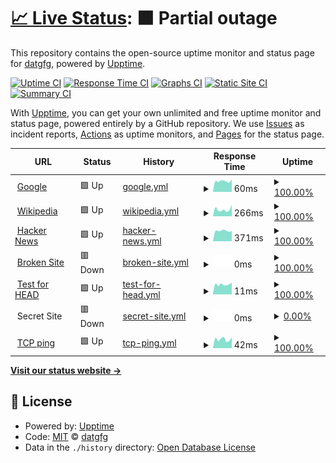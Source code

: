 # [📈 Live Status](https://datgfg.github.io/uptime): <!--live status--> **🟧 Partial outage**

This repository contains the open-source uptime monitor and status page for [datgfg](https://datgfg.github.io/uptime), powered by [Upptime](https://github.com/upptime/upptime).

[![Uptime CI](https://github.com/datgfg/uptime/workflows/Uptime%20CI/badge.svg)](https://github.com/datgfg/uptime/actions?query=workflow%3A%22Uptime+CI%22)
[![Response Time CI](https://github.com/datgfg/uptime/workflows/Response%20Time%20CI/badge.svg)](https://github.com/datgfg/uptime/actions?query=workflow%3A%22Response+Time+CI%22)
[![Graphs CI](https://github.com/datgfg/uptime/workflows/Graphs%20CI/badge.svg)](https://github.com/datgfg/uptime/actions?query=workflow%3A%22Graphs+CI%22)
[![Static Site CI](https://github.com/datgfg/uptime/workflows/Static%20Site%20CI/badge.svg)](https://github.com/datgfg/uptime/actions?query=workflow%3A%22Static+Site+CI%22)
[![Summary CI](https://github.com/datgfg/uptime/workflows/Summary%20CI/badge.svg)](https://github.com/datgfg/uptime/actions?query=workflow%3A%22Summary+CI%22)

With [Upptime](https://upptime.js.org), you can get your own unlimited and free uptime monitor and status page, powered entirely by a GitHub repository. We use [Issues](https://github.com/datgfg/uptime/issues) as incident reports, [Actions](https://github.com/datgfg/uptime/actions) as uptime monitors, and [Pages](https://datgfg.github.io/uptime) for the status page.

<!--start: status pages-->
<!-- This summary is generated by Upptime (https://github.com/upptime/upptime) -->
<!-- Do not edit this manually, your changes will be overwritten -->
<!-- prettier-ignore -->
| URL | Status | History | Response Time | Uptime |
| --- | ------ | ------- | ------------- | ------ |
| <img alt="" src="https://favicons.githubusercontent.com/www.google.com" height="13"> [Google](https://www.google.com) | 🟩 Up | [google.yml](https://github.com/datgfg/uptime/commits/HEAD/history/google.yml) | <details><summary><img alt="Response time graph" src="./graphs/google/response-time-week.png" height="20"> 60ms</summary><br><a href="https://datgfg.github.io/uptime/history/google"><img alt="Response time 81" src="https://img.shields.io/endpoint?url=https%3A%2F%2Fraw.githubusercontent.com%2Fdatgfg%2Fuptime%2FHEAD%2Fapi%2Fgoogle%2Fresponse-time.json"></a><br><a href="https://datgfg.github.io/uptime/history/google"><img alt="24-hour response time 68" src="https://img.shields.io/endpoint?url=https%3A%2F%2Fraw.githubusercontent.com%2Fdatgfg%2Fuptime%2FHEAD%2Fapi%2Fgoogle%2Fresponse-time-day.json"></a><br><a href="https://datgfg.github.io/uptime/history/google"><img alt="7-day response time 60" src="https://img.shields.io/endpoint?url=https%3A%2F%2Fraw.githubusercontent.com%2Fdatgfg%2Fuptime%2FHEAD%2Fapi%2Fgoogle%2Fresponse-time-week.json"></a><br><a href="https://datgfg.github.io/uptime/history/google"><img alt="30-day response time 65" src="https://img.shields.io/endpoint?url=https%3A%2F%2Fraw.githubusercontent.com%2Fdatgfg%2Fuptime%2FHEAD%2Fapi%2Fgoogle%2Fresponse-time-month.json"></a><br><a href="https://datgfg.github.io/uptime/history/google"><img alt="1-year response time 81" src="https://img.shields.io/endpoint?url=https%3A%2F%2Fraw.githubusercontent.com%2Fdatgfg%2Fuptime%2FHEAD%2Fapi%2Fgoogle%2Fresponse-time-year.json"></a></details> | <details><summary><a href="https://datgfg.github.io/uptime/history/google">100.00%</a></summary><a href="https://datgfg.github.io/uptime/history/google"><img alt="All-time uptime 100.00%" src="https://img.shields.io/endpoint?url=https%3A%2F%2Fraw.githubusercontent.com%2Fdatgfg%2Fuptime%2FHEAD%2Fapi%2Fgoogle%2Fuptime.json"></a><br><a href="https://datgfg.github.io/uptime/history/google"><img alt="24-hour uptime 100.00%" src="https://img.shields.io/endpoint?url=https%3A%2F%2Fraw.githubusercontent.com%2Fdatgfg%2Fuptime%2FHEAD%2Fapi%2Fgoogle%2Fuptime-day.json"></a><br><a href="https://datgfg.github.io/uptime/history/google"><img alt="7-day uptime 100.00%" src="https://img.shields.io/endpoint?url=https%3A%2F%2Fraw.githubusercontent.com%2Fdatgfg%2Fuptime%2FHEAD%2Fapi%2Fgoogle%2Fuptime-week.json"></a><br><a href="https://datgfg.github.io/uptime/history/google"><img alt="30-day uptime 100.00%" src="https://img.shields.io/endpoint?url=https%3A%2F%2Fraw.githubusercontent.com%2Fdatgfg%2Fuptime%2FHEAD%2Fapi%2Fgoogle%2Fuptime-month.json"></a><br><a href="https://datgfg.github.io/uptime/history/google"><img alt="1-year uptime 100.00%" src="https://img.shields.io/endpoint?url=https%3A%2F%2Fraw.githubusercontent.com%2Fdatgfg%2Fuptime%2FHEAD%2Fapi%2Fgoogle%2Fuptime-year.json"></a></details>
| <img alt="" src="https://favicons.githubusercontent.com/en.wikipedia.org" height="13"> [Wikipedia](https://en.wikipedia.org) | 🟩 Up | [wikipedia.yml](https://github.com/datgfg/uptime/commits/HEAD/history/wikipedia.yml) | <details><summary><img alt="Response time graph" src="./graphs/wikipedia/response-time-week.png" height="20"> 266ms</summary><br><a href="https://datgfg.github.io/uptime/history/wikipedia"><img alt="Response time 213" src="https://img.shields.io/endpoint?url=https%3A%2F%2Fraw.githubusercontent.com%2Fdatgfg%2Fuptime%2FHEAD%2Fapi%2Fwikipedia%2Fresponse-time.json"></a><br><a href="https://datgfg.github.io/uptime/history/wikipedia"><img alt="24-hour response time 451" src="https://img.shields.io/endpoint?url=https%3A%2F%2Fraw.githubusercontent.com%2Fdatgfg%2Fuptime%2FHEAD%2Fapi%2Fwikipedia%2Fresponse-time-day.json"></a><br><a href="https://datgfg.github.io/uptime/history/wikipedia"><img alt="7-day response time 266" src="https://img.shields.io/endpoint?url=https%3A%2F%2Fraw.githubusercontent.com%2Fdatgfg%2Fuptime%2FHEAD%2Fapi%2Fwikipedia%2Fresponse-time-week.json"></a><br><a href="https://datgfg.github.io/uptime/history/wikipedia"><img alt="30-day response time 247" src="https://img.shields.io/endpoint?url=https%3A%2F%2Fraw.githubusercontent.com%2Fdatgfg%2Fuptime%2FHEAD%2Fapi%2Fwikipedia%2Fresponse-time-month.json"></a><br><a href="https://datgfg.github.io/uptime/history/wikipedia"><img alt="1-year response time 213" src="https://img.shields.io/endpoint?url=https%3A%2F%2Fraw.githubusercontent.com%2Fdatgfg%2Fuptime%2FHEAD%2Fapi%2Fwikipedia%2Fresponse-time-year.json"></a></details> | <details><summary><a href="https://datgfg.github.io/uptime/history/wikipedia">100.00%</a></summary><a href="https://datgfg.github.io/uptime/history/wikipedia"><img alt="All-time uptime 100.00%" src="https://img.shields.io/endpoint?url=https%3A%2F%2Fraw.githubusercontent.com%2Fdatgfg%2Fuptime%2FHEAD%2Fapi%2Fwikipedia%2Fuptime.json"></a><br><a href="https://datgfg.github.io/uptime/history/wikipedia"><img alt="24-hour uptime 100.00%" src="https://img.shields.io/endpoint?url=https%3A%2F%2Fraw.githubusercontent.com%2Fdatgfg%2Fuptime%2FHEAD%2Fapi%2Fwikipedia%2Fuptime-day.json"></a><br><a href="https://datgfg.github.io/uptime/history/wikipedia"><img alt="7-day uptime 100.00%" src="https://img.shields.io/endpoint?url=https%3A%2F%2Fraw.githubusercontent.com%2Fdatgfg%2Fuptime%2FHEAD%2Fapi%2Fwikipedia%2Fuptime-week.json"></a><br><a href="https://datgfg.github.io/uptime/history/wikipedia"><img alt="30-day uptime 100.00%" src="https://img.shields.io/endpoint?url=https%3A%2F%2Fraw.githubusercontent.com%2Fdatgfg%2Fuptime%2FHEAD%2Fapi%2Fwikipedia%2Fuptime-month.json"></a><br><a href="https://datgfg.github.io/uptime/history/wikipedia"><img alt="1-year uptime 100.00%" src="https://img.shields.io/endpoint?url=https%3A%2F%2Fraw.githubusercontent.com%2Fdatgfg%2Fuptime%2FHEAD%2Fapi%2Fwikipedia%2Fuptime-year.json"></a></details>
| <img alt="" src="https://favicons.githubusercontent.com/news.ycombinator.com" height="13"> [Hacker News](https://news.ycombinator.com) | 🟩 Up | [hacker-news.yml](https://github.com/datgfg/uptime/commits/HEAD/history/hacker-news.yml) | <details><summary><img alt="Response time graph" src="./graphs/hacker-news/response-time-week.png" height="20"> 371ms</summary><br><a href="https://datgfg.github.io/uptime/history/hacker-news"><img alt="Response time 372" src="https://img.shields.io/endpoint?url=https%3A%2F%2Fraw.githubusercontent.com%2Fdatgfg%2Fuptime%2FHEAD%2Fapi%2Fhacker-news%2Fresponse-time.json"></a><br><a href="https://datgfg.github.io/uptime/history/hacker-news"><img alt="24-hour response time 361" src="https://img.shields.io/endpoint?url=https%3A%2F%2Fraw.githubusercontent.com%2Fdatgfg%2Fuptime%2FHEAD%2Fapi%2Fhacker-news%2Fresponse-time-day.json"></a><br><a href="https://datgfg.github.io/uptime/history/hacker-news"><img alt="7-day response time 371" src="https://img.shields.io/endpoint?url=https%3A%2F%2Fraw.githubusercontent.com%2Fdatgfg%2Fuptime%2FHEAD%2Fapi%2Fhacker-news%2Fresponse-time-week.json"></a><br><a href="https://datgfg.github.io/uptime/history/hacker-news"><img alt="30-day response time 356" src="https://img.shields.io/endpoint?url=https%3A%2F%2Fraw.githubusercontent.com%2Fdatgfg%2Fuptime%2FHEAD%2Fapi%2Fhacker-news%2Fresponse-time-month.json"></a><br><a href="https://datgfg.github.io/uptime/history/hacker-news"><img alt="1-year response time 372" src="https://img.shields.io/endpoint?url=https%3A%2F%2Fraw.githubusercontent.com%2Fdatgfg%2Fuptime%2FHEAD%2Fapi%2Fhacker-news%2Fresponse-time-year.json"></a></details> | <details><summary><a href="https://datgfg.github.io/uptime/history/hacker-news">100.00%</a></summary><a href="https://datgfg.github.io/uptime/history/hacker-news"><img alt="All-time uptime 99.96%" src="https://img.shields.io/endpoint?url=https%3A%2F%2Fraw.githubusercontent.com%2Fdatgfg%2Fuptime%2FHEAD%2Fapi%2Fhacker-news%2Fuptime.json"></a><br><a href="https://datgfg.github.io/uptime/history/hacker-news"><img alt="24-hour uptime 100.00%" src="https://img.shields.io/endpoint?url=https%3A%2F%2Fraw.githubusercontent.com%2Fdatgfg%2Fuptime%2FHEAD%2Fapi%2Fhacker-news%2Fuptime-day.json"></a><br><a href="https://datgfg.github.io/uptime/history/hacker-news"><img alt="7-day uptime 100.00%" src="https://img.shields.io/endpoint?url=https%3A%2F%2Fraw.githubusercontent.com%2Fdatgfg%2Fuptime%2FHEAD%2Fapi%2Fhacker-news%2Fuptime-week.json"></a><br><a href="https://datgfg.github.io/uptime/history/hacker-news"><img alt="30-day uptime 100.00%" src="https://img.shields.io/endpoint?url=https%3A%2F%2Fraw.githubusercontent.com%2Fdatgfg%2Fuptime%2FHEAD%2Fapi%2Fhacker-news%2Fuptime-month.json"></a><br><a href="https://datgfg.github.io/uptime/history/hacker-news"><img alt="1-year uptime 99.94%" src="https://img.shields.io/endpoint?url=https%3A%2F%2Fraw.githubusercontent.com%2Fdatgfg%2Fuptime%2FHEAD%2Fapi%2Fhacker-news%2Fuptime-year.json"></a></details>
| <img alt="" src="https://favicons.githubusercontent.com/thissitedoesnotexist.com" height="13"> [Broken Site](https://thissitedoesnotexist.com) | 🟥 Down | [broken-site.yml](https://github.com/datgfg/uptime/commits/HEAD/history/broken-site.yml) | <details><summary><img alt="Response time graph" src="./graphs/broken-site/response-time-week.png" height="20"> 0ms</summary><br><a href="https://datgfg.github.io/uptime/history/broken-site"><img alt="Response time 0" src="https://img.shields.io/endpoint?url=https%3A%2F%2Fraw.githubusercontent.com%2Fdatgfg%2Fuptime%2FHEAD%2Fapi%2Fbroken-site%2Fresponse-time.json"></a><br><a href="https://datgfg.github.io/uptime/history/broken-site"><img alt="24-hour response time 0" src="https://img.shields.io/endpoint?url=https%3A%2F%2Fraw.githubusercontent.com%2Fdatgfg%2Fuptime%2FHEAD%2Fapi%2Fbroken-site%2Fresponse-time-day.json"></a><br><a href="https://datgfg.github.io/uptime/history/broken-site"><img alt="7-day response time 0" src="https://img.shields.io/endpoint?url=https%3A%2F%2Fraw.githubusercontent.com%2Fdatgfg%2Fuptime%2FHEAD%2Fapi%2Fbroken-site%2Fresponse-time-week.json"></a><br><a href="https://datgfg.github.io/uptime/history/broken-site"><img alt="30-day response time 0" src="https://img.shields.io/endpoint?url=https%3A%2F%2Fraw.githubusercontent.com%2Fdatgfg%2Fuptime%2FHEAD%2Fapi%2Fbroken-site%2Fresponse-time-month.json"></a><br><a href="https://datgfg.github.io/uptime/history/broken-site"><img alt="1-year response time 0" src="https://img.shields.io/endpoint?url=https%3A%2F%2Fraw.githubusercontent.com%2Fdatgfg%2Fuptime%2FHEAD%2Fapi%2Fbroken-site%2Fresponse-time-year.json"></a></details> | <details><summary><a href="https://datgfg.github.io/uptime/history/broken-site">100.00%</a></summary><a href="https://datgfg.github.io/uptime/history/broken-site"><img alt="All-time uptime 100.00%" src="https://img.shields.io/endpoint?url=https%3A%2F%2Fraw.githubusercontent.com%2Fdatgfg%2Fuptime%2FHEAD%2Fapi%2Fbroken-site%2Fuptime.json"></a><br><a href="https://datgfg.github.io/uptime/history/broken-site"><img alt="24-hour uptime 100.00%" src="https://img.shields.io/endpoint?url=https%3A%2F%2Fraw.githubusercontent.com%2Fdatgfg%2Fuptime%2FHEAD%2Fapi%2Fbroken-site%2Fuptime-day.json"></a><br><a href="https://datgfg.github.io/uptime/history/broken-site"><img alt="7-day uptime 100.00%" src="https://img.shields.io/endpoint?url=https%3A%2F%2Fraw.githubusercontent.com%2Fdatgfg%2Fuptime%2FHEAD%2Fapi%2Fbroken-site%2Fuptime-week.json"></a><br><a href="https://datgfg.github.io/uptime/history/broken-site"><img alt="30-day uptime 100.00%" src="https://img.shields.io/endpoint?url=https%3A%2F%2Fraw.githubusercontent.com%2Fdatgfg%2Fuptime%2FHEAD%2Fapi%2Fbroken-site%2Fuptime-month.json"></a><br><a href="https://datgfg.github.io/uptime/history/broken-site"><img alt="1-year uptime 100.00%" src="https://img.shields.io/endpoint?url=https%3A%2F%2Fraw.githubusercontent.com%2Fdatgfg%2Fuptime%2FHEAD%2Fapi%2Fbroken-site%2Fuptime-year.json"></a></details>
| <img alt="" src="https://favicons.githubusercontent.com/www.google.com" height="13"> [Test for HEAD](https://www.google.com) | 🟩 Up | [test-for-head.yml](https://github.com/datgfg/uptime/commits/HEAD/history/test-for-head.yml) | <details><summary><img alt="Response time graph" src="./graphs/test-for-head/response-time-week.png" height="20"> 11ms</summary><br><a href="https://datgfg.github.io/uptime/history/test-for-head"><img alt="Response time 22" src="https://img.shields.io/endpoint?url=https%3A%2F%2Fraw.githubusercontent.com%2Fdatgfg%2Fuptime%2FHEAD%2Fapi%2Ftest-for-head%2Fresponse-time.json"></a><br><a href="https://datgfg.github.io/uptime/history/test-for-head"><img alt="24-hour response time 13" src="https://img.shields.io/endpoint?url=https%3A%2F%2Fraw.githubusercontent.com%2Fdatgfg%2Fuptime%2FHEAD%2Fapi%2Ftest-for-head%2Fresponse-time-day.json"></a><br><a href="https://datgfg.github.io/uptime/history/test-for-head"><img alt="7-day response time 11" src="https://img.shields.io/endpoint?url=https%3A%2F%2Fraw.githubusercontent.com%2Fdatgfg%2Fuptime%2FHEAD%2Fapi%2Ftest-for-head%2Fresponse-time-week.json"></a><br><a href="https://datgfg.github.io/uptime/history/test-for-head"><img alt="30-day response time 12" src="https://img.shields.io/endpoint?url=https%3A%2F%2Fraw.githubusercontent.com%2Fdatgfg%2Fuptime%2FHEAD%2Fapi%2Ftest-for-head%2Fresponse-time-month.json"></a><br><a href="https://datgfg.github.io/uptime/history/test-for-head"><img alt="1-year response time 22" src="https://img.shields.io/endpoint?url=https%3A%2F%2Fraw.githubusercontent.com%2Fdatgfg%2Fuptime%2FHEAD%2Fapi%2Ftest-for-head%2Fresponse-time-year.json"></a></details> | <details><summary><a href="https://datgfg.github.io/uptime/history/test-for-head">100.00%</a></summary><a href="https://datgfg.github.io/uptime/history/test-for-head"><img alt="All-time uptime 100.00%" src="https://img.shields.io/endpoint?url=https%3A%2F%2Fraw.githubusercontent.com%2Fdatgfg%2Fuptime%2FHEAD%2Fapi%2Ftest-for-head%2Fuptime.json"></a><br><a href="https://datgfg.github.io/uptime/history/test-for-head"><img alt="24-hour uptime 100.00%" src="https://img.shields.io/endpoint?url=https%3A%2F%2Fraw.githubusercontent.com%2Fdatgfg%2Fuptime%2FHEAD%2Fapi%2Ftest-for-head%2Fuptime-day.json"></a><br><a href="https://datgfg.github.io/uptime/history/test-for-head"><img alt="7-day uptime 100.00%" src="https://img.shields.io/endpoint?url=https%3A%2F%2Fraw.githubusercontent.com%2Fdatgfg%2Fuptime%2FHEAD%2Fapi%2Ftest-for-head%2Fuptime-week.json"></a><br><a href="https://datgfg.github.io/uptime/history/test-for-head"><img alt="30-day uptime 100.00%" src="https://img.shields.io/endpoint?url=https%3A%2F%2Fraw.githubusercontent.com%2Fdatgfg%2Fuptime%2FHEAD%2Fapi%2Ftest-for-head%2Fuptime-month.json"></a><br><a href="https://datgfg.github.io/uptime/history/test-for-head"><img alt="1-year uptime 100.00%" src="https://img.shields.io/endpoint?url=https%3A%2F%2Fraw.githubusercontent.com%2Fdatgfg%2Fuptime%2FHEAD%2Fapi%2Ftest-for-head%2Fuptime-year.json"></a></details>
| <img alt="" src="https://favicons.githubusercontent.com/null" height="13"> Secret Site | 🟥 Down | [secret-site.yml](https://github.com/datgfg/uptime/commits/HEAD/history/secret-site.yml) | <details><summary><img alt="Response time graph" src="./graphs/secret-site/response-time-week.png" height="20"> 0ms</summary><br><a href="https://datgfg.github.io/uptime/history/secret-site"><img alt="Response time 0" src="https://img.shields.io/endpoint?url=https%3A%2F%2Fraw.githubusercontent.com%2Fdatgfg%2Fuptime%2FHEAD%2Fapi%2Fsecret-site%2Fresponse-time.json"></a><br><a href="https://datgfg.github.io/uptime/history/secret-site"><img alt="24-hour response time 0" src="https://img.shields.io/endpoint?url=https%3A%2F%2Fraw.githubusercontent.com%2Fdatgfg%2Fuptime%2FHEAD%2Fapi%2Fsecret-site%2Fresponse-time-day.json"></a><br><a href="https://datgfg.github.io/uptime/history/secret-site"><img alt="7-day response time 0" src="https://img.shields.io/endpoint?url=https%3A%2F%2Fraw.githubusercontent.com%2Fdatgfg%2Fuptime%2FHEAD%2Fapi%2Fsecret-site%2Fresponse-time-week.json"></a><br><a href="https://datgfg.github.io/uptime/history/secret-site"><img alt="30-day response time 0" src="https://img.shields.io/endpoint?url=https%3A%2F%2Fraw.githubusercontent.com%2Fdatgfg%2Fuptime%2FHEAD%2Fapi%2Fsecret-site%2Fresponse-time-month.json"></a><br><a href="https://datgfg.github.io/uptime/history/secret-site"><img alt="1-year response time 0" src="https://img.shields.io/endpoint?url=https%3A%2F%2Fraw.githubusercontent.com%2Fdatgfg%2Fuptime%2FHEAD%2Fapi%2Fsecret-site%2Fresponse-time-year.json"></a></details> | <details><summary><a href="https://datgfg.github.io/uptime/history/secret-site">0.00%</a></summary><a href="https://datgfg.github.io/uptime/history/secret-site"><img alt="All-time uptime 39.01%" src="https://img.shields.io/endpoint?url=https%3A%2F%2Fraw.githubusercontent.com%2Fdatgfg%2Fuptime%2FHEAD%2Fapi%2Fsecret-site%2Fuptime.json"></a><br><a href="https://datgfg.github.io/uptime/history/secret-site"><img alt="24-hour uptime 0.00%" src="https://img.shields.io/endpoint?url=https%3A%2F%2Fraw.githubusercontent.com%2Fdatgfg%2Fuptime%2FHEAD%2Fapi%2Fsecret-site%2Fuptime-day.json"></a><br><a href="https://datgfg.github.io/uptime/history/secret-site"><img alt="7-day uptime 0.00%" src="https://img.shields.io/endpoint?url=https%3A%2F%2Fraw.githubusercontent.com%2Fdatgfg%2Fuptime%2FHEAD%2Fapi%2Fsecret-site%2Fuptime-week.json"></a><br><a href="https://datgfg.github.io/uptime/history/secret-site"><img alt="30-day uptime 0.00%" src="https://img.shields.io/endpoint?url=https%3A%2F%2Fraw.githubusercontent.com%2Fdatgfg%2Fuptime%2FHEAD%2Fapi%2Fsecret-site%2Fuptime-month.json"></a><br><a href="https://datgfg.github.io/uptime/history/secret-site"><img alt="1-year uptime 13.02%" src="https://img.shields.io/endpoint?url=https%3A%2F%2Fraw.githubusercontent.com%2Fdatgfg%2Fuptime%2FHEAD%2Fapi%2Fsecret-site%2Fuptime-year.json"></a></details>
| <img alt="" src="https://favicons.githubusercontent.com/null" height="13"> [TCP ping](1.1.1.1) | 🟩 Up | [tcp-ping.yml](https://github.com/datgfg/uptime/commits/HEAD/history/tcp-ping.yml) | <details><summary><img alt="Response time graph" src="./graphs/tcp-ping/response-time-week.png" height="20"> 42ms</summary><br><a href="https://datgfg.github.io/uptime/history/tcp-ping"><img alt="Response time 56" src="https://img.shields.io/endpoint?url=https%3A%2F%2Fraw.githubusercontent.com%2Fdatgfg%2Fuptime%2FHEAD%2Fapi%2Ftcp-ping%2Fresponse-time.json"></a><br><a href="https://datgfg.github.io/uptime/history/tcp-ping"><img alt="24-hour response time 51" src="https://img.shields.io/endpoint?url=https%3A%2F%2Fraw.githubusercontent.com%2Fdatgfg%2Fuptime%2FHEAD%2Fapi%2Ftcp-ping%2Fresponse-time-day.json"></a><br><a href="https://datgfg.github.io/uptime/history/tcp-ping"><img alt="7-day response time 42" src="https://img.shields.io/endpoint?url=https%3A%2F%2Fraw.githubusercontent.com%2Fdatgfg%2Fuptime%2FHEAD%2Fapi%2Ftcp-ping%2Fresponse-time-week.json"></a><br><a href="https://datgfg.github.io/uptime/history/tcp-ping"><img alt="30-day response time 52" src="https://img.shields.io/endpoint?url=https%3A%2F%2Fraw.githubusercontent.com%2Fdatgfg%2Fuptime%2FHEAD%2Fapi%2Ftcp-ping%2Fresponse-time-month.json"></a><br><a href="https://datgfg.github.io/uptime/history/tcp-ping"><img alt="1-year response time 56" src="https://img.shields.io/endpoint?url=https%3A%2F%2Fraw.githubusercontent.com%2Fdatgfg%2Fuptime%2FHEAD%2Fapi%2Ftcp-ping%2Fresponse-time-year.json"></a></details> | <details><summary><a href="https://datgfg.github.io/uptime/history/tcp-ping">100.00%</a></summary><a href="https://datgfg.github.io/uptime/history/tcp-ping"><img alt="All-time uptime 100.00%" src="https://img.shields.io/endpoint?url=https%3A%2F%2Fraw.githubusercontent.com%2Fdatgfg%2Fuptime%2FHEAD%2Fapi%2Ftcp-ping%2Fuptime.json"></a><br><a href="https://datgfg.github.io/uptime/history/tcp-ping"><img alt="24-hour uptime 100.00%" src="https://img.shields.io/endpoint?url=https%3A%2F%2Fraw.githubusercontent.com%2Fdatgfg%2Fuptime%2FHEAD%2Fapi%2Ftcp-ping%2Fuptime-day.json"></a><br><a href="https://datgfg.github.io/uptime/history/tcp-ping"><img alt="7-day uptime 100.00%" src="https://img.shields.io/endpoint?url=https%3A%2F%2Fraw.githubusercontent.com%2Fdatgfg%2Fuptime%2FHEAD%2Fapi%2Ftcp-ping%2Fuptime-week.json"></a><br><a href="https://datgfg.github.io/uptime/history/tcp-ping"><img alt="30-day uptime 100.00%" src="https://img.shields.io/endpoint?url=https%3A%2F%2Fraw.githubusercontent.com%2Fdatgfg%2Fuptime%2FHEAD%2Fapi%2Ftcp-ping%2Fuptime-month.json"></a><br><a href="https://datgfg.github.io/uptime/history/tcp-ping"><img alt="1-year uptime 100.00%" src="https://img.shields.io/endpoint?url=https%3A%2F%2Fraw.githubusercontent.com%2Fdatgfg%2Fuptime%2FHEAD%2Fapi%2Ftcp-ping%2Fuptime-year.json"></a></details>

<!--end: status pages-->

[**Visit our status website →**](https://datgfg.github.io/uptime)

## 📄 License

- Powered by: [Upptime](https://github.com/upptime/upptime)
- Code: [MIT](./LICENSE) © [datgfg](https://datgfg.github.io/uptime)
- Data in the `./history` directory: [Open Database License](https://opendatacommons.org/licenses/odbl/1-0/)
